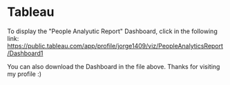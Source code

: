 # Tableau
To display the "People Analyutic Report" Dashboard, click in the following link:
https://public.tableau.com/app/profile/jorge1409/viz/PeopleAnalyticsReport/Dashboard1

You can also download the Dashboard in the file above. 
Thanks for visiting my profile :)
